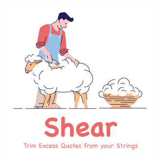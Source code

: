 <div align="center">
	<div>
		<img width="500" height="500" src="shear.png" alt="shear logo">
	</div>
</div>
